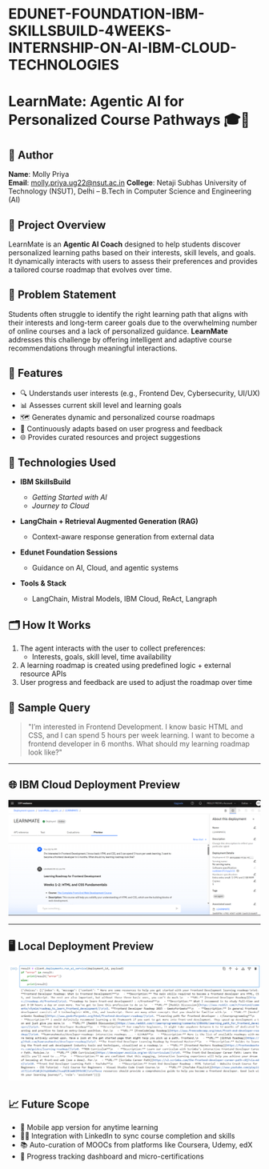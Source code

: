 # EDUNET-FOUNDATION-IBM-SKILLSBUILD-4WEEKS-INTERNSHIP-ON-AI-IBM-CLOUD-TECHNOLOGIES
# LearnMate: Agentic AI for Personalized Course Pathways 🎓🤖

## 👤 Author

**Name**: Molly Priya  
**Email**: molly.priya.ug22@nsut.ac.in 
**College**: Netaji Subhas University of Technology (NSUT), Delhi – B.Tech in Computer Science and Engineering (AI)


## 🚀 Project Overview

LearnMate is an **Agentic AI Coach** designed to help students discover personalized learning paths based on their interests, skill levels, and goals. It dynamically interacts with users to assess their preferences and provides a tailored course roadmap that evolves over time.

## 🧠 Problem Statement

Students often struggle to identify the right learning path that aligns with their interests and long-term career goals due to the overwhelming number of online courses and a lack of personalized guidance. **LearnMate** addresses this challenge by offering intelligent and adaptive course recommendations through meaningful interactions.

## 🧩 Features

- 🔍 Understands user interests (e.g., Frontend Dev, Cybersecurity, UI/UX)
- 📊 Assesses current skill level and learning goals
- 🗺️ Generates dynamic and personalized course roadmaps
- 🔄 Continuously adapts based on user progress and feedback
- 🌐 Provides curated resources and project suggestions

## 🧠 Technologies Used

- **IBM SkillsBuild**  
  - *Getting Started with AI*
  - *Journey to Cloud*

- **LangChain + Retrieval Augmented Generation (RAG)**  
  - Context-aware response generation from external data

- **Edunet Foundation Sessions**  
  - Guidance on AI, Cloud, and agentic systems

- **Tools & Stack**  
  - LangChain, Mistral Models, IBM Cloud, ReAct, Langraph

## 🗂️ How It Works

1. The agent interacts with the user to collect preferences:
   - Interests, goals, skill level, time availability
2. A learning roadmap is created using predefined logic + external resource APIs
3. User progress and feedback are used to adjust the roadmap over time

## 📌 Sample Query

> "I’m interested in Frontend Development. I know basic HTML and CSS, and I can spend 5 hours per week learning. I want to become a frontend developer in 6 months. What should my learning roadmap look like?"

---

## 🌐 IBM Cloud Deployment Preview

![IBM Cloud Deployment Screenshot](ibm_cloud_preview.png)

---

## 🖥️ Local Deployment Preview

![Local Deployment Screenshot](local_deployment_preview.png)

## 📈 Future Scope

- 📱 Mobile app version for anytime learning
- 🧑‍🎓 Integration with LinkedIn to sync course completion and skills
- 📚 Auto-curation of MOOCs from platforms like Coursera, Udemy, edX
- 🧪 Progress tracking dashboard and micro-certifications



